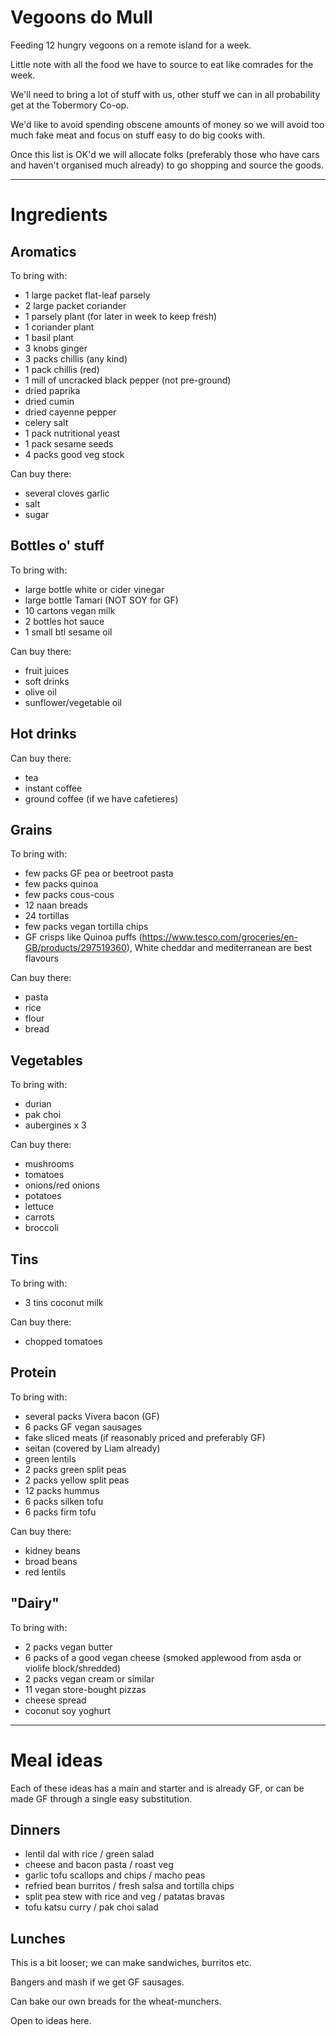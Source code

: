 # Vegoons do Mull

Feeding 12 hungry vegoons on a remote island for a week.

Little note with all the food we have to source to eat like comrades for the week.

We'll need to bring a lot of stuff with us, other stuff we can in all probability get at the Tobermory Co-op.

We'd like to avoid spending obscene amounts of money so we will avoid too much fake meat and focus on stuff easy to do big cooks with.

Once this list is OK'd we will allocate folks (preferably those who have cars and haven't organised much already) to go shopping and source the goods.

---
# Ingredients

## Aromatics

To bring with:
- 1 large packet flat-leaf parsely
- 2 large packet coriander
- 1 parsely plant (for later in week to keep fresh)
- 1 coriander plant
- 1 basil plant
- 3 knobs ginger
- 3 packs chillis (any kind)
- 1 pack chillis (red)
- 1 mill of uncracked black pepper (not pre-ground)
- dried paprika
- dried cumin
- dried cayenne pepper
- celery salt
- 1 pack nutritional yeast
- 1 pack sesame seeds
- 4 packs good veg stock


Can buy there:
- several cloves garlic
- salt
- sugar

## Bottles o' stuff

To bring with:
- large bottle white or cider vinegar
- large bottle Tamari (NOT SOY for GF)
- 10 cartons vegan milk
- 2 bottles hot sauce
- 1 small btl sesame oil

Can buy there:
- fruit juices
- soft drinks
- olive oil
- sunflower/vegetable oil

## Hot drinks

Can buy there:
- tea
- instant coffee
- ground coffee (if we have cafetieres)

## Grains

To bring with:
- few packs GF pea or beetroot pasta
- few packs quinoa
- few packs cous-cous
- 12 naan breads
- 24 tortillas
- few packs vegan tortilla chips
- GF crisps like Quinoa puffs (https://www.tesco.com/groceries/en-GB/products/297519360), White cheddar and mediterranean are best flavours

Can buy there:
- pasta
- rice
- flour
- bread

## Vegetables

To bring with:
- durian
- pak choi
- aubergines x 3

Can buy there:
- mushrooms
- tomatoes
- onions/red onions
- potatoes
- lettuce
- carrots
- broccoli

## Tins

To bring with:
- 3 tins coconut milk

Can buy there:
- chopped tomatoes

## Protein

To bring with:
- several packs Vivera bacon (GF)
- 6 packs GF vegan sausages
- fake sliced meats (if reasonably priced and preferably GF)
- seitan (covered by Liam already)
- green lentils
- 2 packs green split peas
- 2 packs yellow split peas
- 12 packs hummus
- 6 packs silken tofu
- 6 packs firm tofu

Can buy there:
- kidney beans
- broad beans
- red lentils

## "Dairy"

To bring with:
- 2 packs vegan butter
- 6 packs of a good vegan cheese (smoked applewood from asda or violife block/shredded)
- 2 packs vegan cream or similar
- 11 vegan store-bought pizzas
- cheese spread
- coconut soy yoghurt

---
# Meal ideas

Each of these ideas has a main and starter and is already GF, or can be made GF through a single easy substitution. 

## Dinners
- lentil dal with rice / green salad
- cheese and bacon pasta / roast veg
- garlic tofu scallops and chips / macho peas
- refried bean burritos / fresh salsa and tortilla chips
- split pea stew with rice and veg / patatas bravas
- tofu katsu curry / pak choi salad

## Lunches

This is a bit looser; we can make sandwiches, burritos etc.

Bangers and mash if we get GF sausages.

Can bake our own breads for the wheat-munchers.

Open to ideas here.

